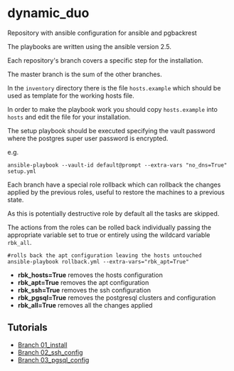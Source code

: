 # dynamic_duo
Repository with ansible configuration for ansible and pgbackrest

The playbooks are written using the ansible version 2.5.

Each repository's branch covers a specific step for the installation.

The master branch is the sum of the other branches.

In the ``inventory`` directory there is the file ``hosts.example`` which should be used as template for the working hosts file.

In order to make the playbook work you should copy ``hosts.example`` into ``hosts`` and edit the file for your installation.

The setup playbook should be executed specifying the vault password where the postgres super user password is encrypted.

e.g.

``ansible-playbook --vault-id default@prompt --extra-vars "no_dns=True"  setup.yml``

Each branch have a special role rollback which can rollback the changes applied by the previous roles,  useful to restore the machines to a previous state.

As this is potentially destructive role by default all the tasks are skipped.

The actions from the roles can be rolled back individually passing the appropriate variable set to true or entirely using the wildcard variable ``rbk_all``.

    #rolls back the apt configuration leaving the hosts untouched
    ansible-playbook rollback.yml --extra-vars="rbk_apt=True"

* **rbk_hosts=True** removes the hosts configuration
* **rbk_apt=True** removes the apt configuration
* **rbk_ssh=True** removes the ssh configuration
* **rbk_pgsql=True** removes the postgresql clusters and configuration
* **rbk_all=True** removes all the changes applied


## Tutorials

* [Branch 01_install](http://www.pgdba.org/post/2018/06/modern_times/)
* [Branch 02_ssh_config](http://www.pgdba.org/post/2018/07/keep_talking/)
* [Branch 03_pgsql_config](http://www.pgdba.org/post/2018/08/mechanical_elephant/)
